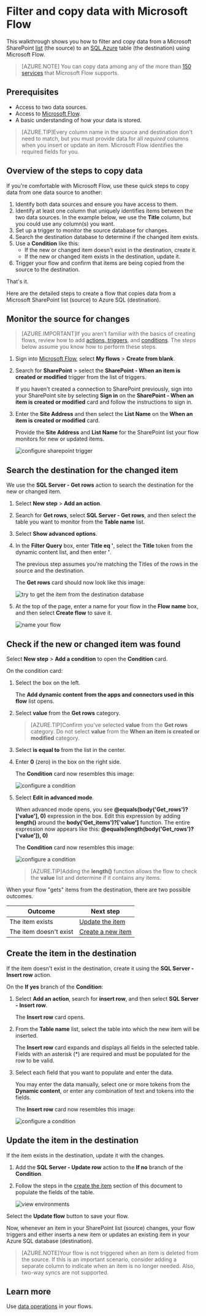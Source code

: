 <properties
    pageTitle="Filter and copy data | Microsoft Flow"
    description="Learn to filter and copy data with Microsoft Flow"
    services=""
    suite="flow"
    documentationCenter="na"
    authors="MSFTMan"
    manager="anneta"
    editor=""
    tags=""/>

<tags
   ms.service="flow"
   ms.devlang="na"
   ms.topic="article"
   ms.tgt_pltfrm="na"
   ms.workload="na"
   ms.date="09/18/2017"
   ms.author="deonhe"/>

# Filter and copy data with Microsoft Flow

This walkthrough shows you how to filter and copy data from a Microsoft SharePoint [list](https://support.office.com/en-us/article/SharePoint-lists-I-An-introduction-f11cd5fe-bc87-4f9e-9bfe-bbd87a22a194) (the source) to an [SQL Azure](https://docs.microsoft.com/azure/sql-database/sql-database-technical-overview) table (the destination) using Microsoft Flow.

>[AZURE.NOTE] You can copy data among any of the more than [150 services](https://flow.microsoft.com/connectors/) that Microsoft Flow supports.

## Prerequisites

- Access to two data sources.
- Access to [Microsoft Flow](https://flow.microsoft.com).
- A basic understanding of how your data is stored.

>[AZURE.TIP]Every column name in the source and destination don't need to match, but you must provide data for all *required* columns when you insert or update an item. Microsoft Flow identifies the required fields for you.

## Overview of the steps to copy data

If you're comfortable with Microsoft Flow, use these quick steps to copy data from one data source to another:

1. Identify both data sources and ensure you have access to them.
1. Identify at least one column that uniquely identifies items between the two data sources. In the example below, we use the **Title** column, but you could use any column(s) you want.
1. Set up a trigger to monitor the source database for changes.
1. Search the destination database to determine if the changed item exists.
1. Use a **Condition** like this:
    - If the new or changed item doesn't exist in the destination, create it.
    - If the new or changed item exists in the destination, update it.
1. Trigger your flow and confirm that items are being copied from the source to the destination.

That's it.

Here are the detailed steps to create a flow that copies data from a Microsoft SharePoint list (source) to Azure SQL (destination).

## Monitor the source for changes

>[AZURE.IMPORTANT]If you aren't familiar with the basics of creating flows, review how to add [actions, triggers](multi-step-logic-flow.md/#add-another-action), and [conditions](add-a-condition.md). The steps below assume you know how to perform these steps.

1. Sign into [Microsoft Flow](https://flow.microsoft.com), select **My flows** > **Create from blank**.
1. Search for **SharePoint** > select the **SharePoint - When an item is created or modified** trigger from the list of triggers.

    If you haven't created a connection to SharePoint previously, sign into your SharePoint site by selecting **Sign in** on the **SharePoint - When an item is created or modified** card and follow the instructions to sign in.

1. Enter the **Site Address** and then select the **List Name** on the **When an item is created or modified** card.

    Provide the **Site Address** and **List Name** for the SharePoint list your flow monitors for new or updated items.

    ![configure sharepoint trigger](media/odata-filters/configure-sharepoint-trigger.png)

## Search the destination for the changed item

We use the **SQL Server - Get rows** action to search the destination for the new or changed item.

1. Select **New step** > **Add an action**.
1. Search for **Get rows**, select **SQL Server - Get rows**, and then select the table you want to monitor from the **Table name** list.
1. Select **Show advanced options**.
1. In the **Filter Query** box, enter **Title eq '**, select the **Title** token from the dynamic content list, and then enter **'**.

    The previous step assumes you're matching the Titles of the rows in the source and the destination.

    The **Get rows** card should now look like this image:

    ![try to get the item from the destination database](media/odata-filters/configure-sql-get-rows-action.png)

1. At the top of the page, enter a name for your flow in the **Flow name** box, and then select **Create flow** to save it.

    ![name your flow](media/odata-filters/give-the-flow-a-name.png)

## Check if the new or changed item was found

Select **New step** > **Add a condition** to open the **Condition** card.

On the condition card:

1. Select the box on the left.

    The **Add dynamic content from the apps and connectors used in this flow** list opens.

1. Select **value** from the **Get rows** category.

    >[AZURE.TIP]Confirm you've selected **value** from the **Get rows** category. Do not select **value** from the **When an item is created or modified** category.

1. Select **is equal to** from the list in the center.

1. Enter **0** (zero) in the box on the right side.

    The **Condition** card now resembles this image:

    ![configure a condition](media/odata-filters/configure-condition.png)

1. Select **Edit in advanced mode**.

    When advanced mode opens, you see **@equals(body('Get_rows')?['value'], 0)** expression in the box. Edit this expression by adding **length()** around the **body('Get_items')?['value']** function. The entire expression now appears like this: **@equals(length(body('Get_rows')?['value']), 0)**

    The **Condition** card now resembles this image:

    ![configure a condition](media/odata-filters/configure-condition-add-length.png)

    >[AZURE.TIP]Adding the **length()** function allows the flow to check the **value** list and determine if it contains any items.

When your flow "gets" items from the destination, there are two possible outcomes.

|Outcome|Next step|
|-------|---------|
|The item exists|[Update the item](odata-filters.md#update-the-item)|
|The item doesn't exist|[Create a new item](odata-filters.md#create-the-item)|

## Create the item in the destination

If the item doesn't exist in the destination, create it using the **SQL Server - Insert row** action.

On the **If yes** branch of the **Condition**:

1. Select **Add an action**, search for **insert row**, and then select **SQL Server - Insert row**.

    The **Insert row** card opens.

1. From the **Table name** list, select the table into which the new item will be inserted.

    The **Insert row** card expands and displays all fields in the selected table. Fields with an asterisk (*) are required and must be populated for the row to be valid.

1. Select each field that you want to populate and enter the data.

    You may enter the data manually, select one or more tokens from the **Dynamic content**, or enter any combination of text and tokens into the fields.

    The **Insert row** card now resembles this image:

    ![configure a condition](media/odata-filters/insert-row.png)

## Update the item in the destination

If the item exists in the destination, update it with the changes.

1. Add the **SQL Server - Update row** action to the **If no** branch of the **Condition**.
1. Follow the steps in the [create the item](odata-filters.md#create-the-item) section of this document to populate the fields of the table.

    ![view environments](media/odata-filters/update-row.png)

Select the **Update flow** button to save your flow.

Now, whenever an item in your SharePoint list (source) changes, your flow triggers and either inserts a new item or updates an existing item in your Azure SQL database (destination).

>[AZURE.NOTE]Your flow is not triggered when an item is deleted from the source. If this is an important scenario, consider adding a separate column to indicate when an item is no longer needed. Also, two-way syncs are not supported.

## Learn more

Use [data operations](data-operations.md) in your flows.


